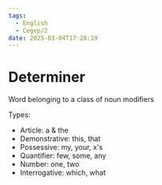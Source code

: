 ```yaml
---
tags:
  - English
  - Cegep/2
date: 2025-03-04T17:28:19
---
```


# Determiner

Word belonging to a class of noun modifiers

Types:

- Article: a & the
- Demonstrative: this, that
- Possessive: my, your, x's
- Quantifier: few, some, any
- Number: one, two
- Interrogative: which, what
